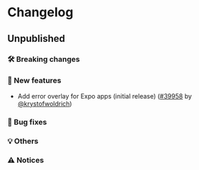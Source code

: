 # Changelog

## Unpublished

### 🛠 Breaking changes

### 🎉 New features

- Add error overlay for Expo apps (initial release) ([#39958](https://github.com/expo/expo/pull/39958) by [@krystofwoldrich](https://github.com/krystofwoldrich))

### 🐛 Bug fixes

### 💡 Others

### ⚠️ Notices
